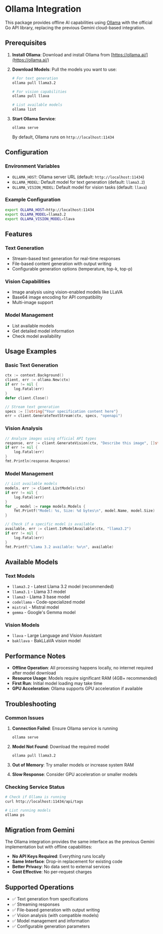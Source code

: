 # Ollama Integration

This package provides offline AI capabilities using [Ollama](https://ollama.ai/) with the official Go API library, replacing the previous Gemini cloud-based integration.

## Prerequisites

1. **Install Ollama**: Download and install Ollama from [https://ollama.ai/](https://ollama.ai/)

2. **Download Models**: Pull the models you want to use:
   ```bash
   # For text generation
   ollama pull llama3.2
   
   # For vision capabilities
   ollama pull llava
   
   # List available models
   ollama list
   ```

3. **Start Ollama Service**: 
   ```bash
   ollama serve
   ```
   By default, Ollama runs on `http://localhost:11434`

## Configuration

### Environment Variables

- `OLLAMA_HOST`: Ollama server URL (default: `http://localhost:11434`)
- `OLLAMA_MODEL`: Default model for text generation (default: `llama3.2`)
- `OLLAMA_VISION_MODEL`: Default model for vision tasks (default: `llava`)

### Example Configuration

```bash
export OLLAMA_HOST=http://localhost:11434
export OLLAMA_MODEL=llama3.2
export OLLAMA_VISION_MODEL=llava
```

## Features

### Text Generation
- Stream-based text generation for real-time responses
- File-based content generation with output writing
- Configurable generation options (temperature, top-k, top-p)

### Vision Capabilities
- Image analysis using vision-enabled models like LLaVA
- Base64 image encoding for API compatibility
- Multi-image support

### Model Management
- List available models
- Get detailed model information
- Check model availability

## Usage Examples

### Basic Text Generation
```go
ctx := context.Background()
client, err := ollama.New(ctx)
if err != nil {
    log.Fatal(err)
}
defer client.Close()

// Stream text generation
specs := []string{"Your specification content here"}
err = client.GenerateTextStream(ctx, specs, "openapi")
```

### Vision Analysis
```go
// Analyze images using official API types
response, err := client.GenerateVision(ctx, "Describe this image", []string{"/path/to/image.jpg"})
if err != nil {
    log.Fatal(err)
}
fmt.Println(response.Response)
```

### Model Management
```go
// List available models
models, err := client.ListModels(ctx)
if err != nil {
    log.Fatal(err)
}
for _, model := range models.Models {
    fmt.Printf("Model: %s, Size: %d bytes\n", model.Name, model.Size)
}

// Check if a specific model is available
available, err := client.IsModelAvailable(ctx, "llama3.2")
if err != nil {
    log.Fatal(err)
}
fmt.Printf("Llama 3.2 available: %v\n", available)
```

## Available Models

### Text Models
- `llama3.2` - Latest Llama 3.2 model (recommended)
- `llama3.1` - Llama 3.1 model
- `llama3` - Llama 3 base model
- `codellama` - Code-specialized model
- `mistral` - Mistral model
- `gemma` - Google's Gemma model

### Vision Models
- `llava` - Large Language and Vision Assistant
- `bakllava` - BakLLaVA vision model

## Performance Notes

- **Offline Operation**: All processing happens locally, no internet required after model download
- **Resource Usage**: Models require significant RAM (4GB+ recommended)
- **First Run**: Initial model loading may take time
- **GPU Acceleration**: Ollama supports GPU acceleration if available

## Troubleshooting

### Common Issues

1. **Connection Failed**: Ensure Ollama service is running
   ```bash
   ollama serve
   ```

2. **Model Not Found**: Download the required model
   ```bash
   ollama pull llama3.2
   ```

3. **Out of Memory**: Try smaller models or increase system RAM

4. **Slow Response**: Consider GPU acceleration or smaller models

### Checking Service Status
```bash
# Check if Ollama is running
curl http://localhost:11434/api/tags

# List running models
ollama ps
```

## Migration from Gemini

The Ollama integration provides the same interface as the previous Gemini implementation but with offline capabilities:

- **No API Keys Required**: Everything runs locally
- **Same Interface**: Drop-in replacement for existing code
- **Better Privacy**: No data sent to external services
- **Cost Effective**: No per-request charges

## Supported Operations

- ✅ Text generation from specifications
- ✅ Streaming responses
- ✅ File-based generation with output writing
- ✅ Vision analysis (with compatible models)
- ✅ Model management and information
- ✅ Configurable generation parameters
